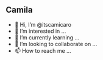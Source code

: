 ## Camila 
- 👋 Hi, I’m @itscamicaro
- 👀 I’m interested in ...
- 🌱 I’m currently learning ...
- 💞️ I’m looking to collaborate on ...
- 📫 How to reach me ...

<!---
itscamicaro/itscamicaro is a ✨ special ✨ repository because its `README.md` (this file) appears on your GitHub profile.
You can click the Preview link to take a look at your changes.
--->
